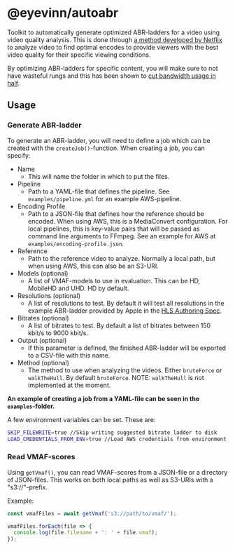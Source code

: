 # @eyevinn/autoabr

Toolkit to automatically generate optimized ABR-ladders for a video using video quality analysis. This is done through [a method developed by Netflix](https://netflixtechblog.com/per-title-encode-optimization-7e99442b62a2) to analyze video to find optimal encodes to provide viewers with the best video quality for their specific viewing conditions.

By optimizing ABR-ladders for specific content, you will make sure to not have wasteful rungs and this has been shown to [cut bandwidth usage in half](https://dev.to/video/automating-video-analysis-to-cut-your-streaming-bandwidth-usage-in-half-5hk1).

## Usage

### Generate ABR-ladder

To generate an ABR-ladder, you will need to define a job which can be created with the `createJob()`-function. When creating a job, you can specify:

 * Name
    * This will name the folder in which to put the files.
 * Pipeline
    * Path to a YAML-file that defines the pipeline. See `examples/pipeline.yml` for an example AWS-pipeline.
 * Encoding Profile
    * Path to a JSON-file that defines how the reference should be encoded. When using AWS, this is a MediaConvert configuration. For local pipelines, this is key-value pairs that will be passed as command line arguments to FFmpeg. See an example for AWS at `examples/encoding-profile.json`. 
 * Reference
    * Path to the reference video to analyze. Normally a local path, but when using AWS, this can also be an S3-URI.
 * Models (optional)
    * A list of VMAF-models to use in evaluation. This can be HD, MobileHD and UHD. HD by default.
 * Resolutions (optional)
    * A list of resolutions to test. By default it will test all resolutions in the example ABR-ladder provided by Apple in the [HLS Authoring Spec](https://developer.apple.com/documentation/http_live_streaming/hls_authoring_specification_for_apple_devices).
 * Bitrates (optional)
    * A list of bitrates to test. By default a list of bitrates between 150 kbit/s to 9000 kbit/s.
 * Output (optional)
    * If this parameter is defined, the finished ABR-ladder will be exported to a CSV-file with this name.
 * Method (optional)
    * The method to use when analyzing the videos. Either `bruteForce` or `walkTheHull`. By default `bruteForce`. NOTE: `walkTheHull` is not implemented at the moment.

**An example of creating a job from a YAML-file can be seen in the `examples`-folder.**

A few environment variables can be set. These are:

```bash
SKIP_FILEWRITE=true //Skip writing suggested bitrate ladder to disk
LOAD_CREDENTIALS_FROM_ENV=true //Load AWS credentials from environment variables
```

### Read VMAF-scores

Using `getVmaf()`, you can read VMAF-scores from a JSON-file or a directory of JSON-files. This works on both local paths as well as S3-URIs with a "s3://"-prefix.

Example:

```javascript
const vmafFiles = await getVmaf('s3://path/to/vmaf/');

vmafFiles.forEach(file => {
  console.log(file.filename + ': ' + file.vmaf);
});
```
